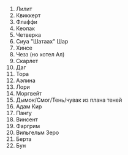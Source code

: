1. Лилит
2. Квиккерт
3. Флаффи
4. Кеолак
5. Четверка
6. Сиуа "Шатаах" Шар
7. Хинсе
8. Чезз (но хотел Ал)
9. Скарлет
10. Даг
11. Тора
12. Аэлина
13. Лори
14. Моргвейт
15. Дымок/Смог/Тень/чувак из плана теней
16. Адам Кир
17. Пангу
18. Винсент
19. Фаргрим
20. Вильгельм Зеро
21. Берта
22. Бун